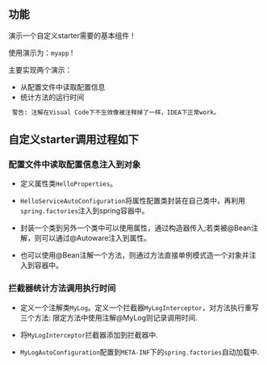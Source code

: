 ## 功能

演示一个自定义starter需要的基本组件！

使用演示为：`myapp` !

主要实现两个演示：

- 从配置文件中读取配置信息
- 统计方法的运行时间

```bash
 警告: 注解在Visual Code下不生效像被注释掉了一样，IDEA下正常work。
```

## 自定义starter调用过程如下

### 配置文件中读取配置信息注入到对象

- 定义属性类`HelloProperties`。

- `HelloServiceAutoConfiguration`将属性配置类封装在自己类中，再利用`spring.factories`注入到spring容器中。

- 封装一个类到另外一个类中可以使用属性，通过构造器传入;若类被@Bean注解，则可以通过@Autoware注入到属性。

- 也可以使用@Bean注解一个方法，则通过方法直接单例模式造一个对象并注入到容器中。

### 拦截器统计方法调用执行时间

- 定义一个注解类`MyLog`。定义一个拦截器`MyLogInterceptor`，对方法执行重写三个方法: 限定方法中使用注解@MyLog则记录调用时间.

- 将`MyLogInterceptor`拦截器添加到拦截器中.
  
- `MyLogAutoConfiguration`配置到`META-INF`下的`spring.factories`自动加载中.

